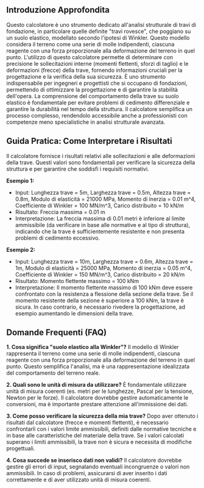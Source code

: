 ## Introduzione Approfondita

Questo calcolatore è uno strumento dedicato all'analisi strutturale di travi di fondazione, in particolare quelle definite "travi rovesce",  che poggiano su un suolo elastico, modellato secondo l'ipotesi di Winkler.  Questo modello considera il terreno come una serie di molle indipendenti, ciascuna reagente con una forza proporzionale alla deformazione del terreno in quel punto.  L'utilizzo di questo calcolatore permette di determinare con precisione le sollecitazioni interne (momenti flettenti, sforzi di taglio) e le deformazioni (frecce) della trave, fornendo informazioni cruciali per la progettazione e la verifica della sua sicurezza.  È uno strumento indispensabile per ingegneri e progettisti che si occupano di fondazioni, permettendo di ottimizzare la progettazione e di garantire la stabilità dell'opera.  La comprensione del comportamento della trave su suolo elastico è fondamentale per evitare problemi di cedimento differenziale e garantire la durabilità nel tempo della struttura.  Il calcolatore semplifica un processo complesso, rendendolo accessibile anche a professionisti con competenze meno specialistiche in analisi strutturale avanzata.

## Guida Pratica: Come Interpretare i Risultati

Il calcolatore fornisce i risultati relativi alle sollecitazioni e alle deformazioni della trave.  Questi valori sono fondamentali per verificare la sicurezza della struttura e per garantire che soddisfi i requisiti normativi.

**Esempio 1:**
- Input: Lunghezza trave = 5m, Larghezza trave = 0.5m, Altezza trave = 0.8m, Modulo di elasticità = 21000 MPa, Momento di inerzia = 0.01 m^4, Coefficiente di Winkler = 100 MN/m^3, Carico distribuito = 10 kN/m
- Risultato: Freccia massima = 0.01 m
- Interpretazione: La freccia massima di 0.01 metri è inferiore al limite ammissibile (da verificare in base alle normative e al tipo di struttura), indicando che la trave è sufficientemente resistente e non presenta problemi di cedimento eccessivo.

**Esempio 2:**
- Input: Lunghezza trave = 10m, Larghezza trave = 0.6m, Altezza trave = 1m, Modulo di elasticità = 25000 MPa, Momento di inerzia = 0.05 m^4, Coefficiente di Winkler = 150 MN/m^3, Carico distribuito = 20 kN/m
- Risultato: Momento flettente massimo = 100 kNm
- Interpretazione: Il momento flettente massimo di 100 kNm deve essere confrontato con la resistenza a flessione della sezione della trave. Se il momento resistente della sezione è superiore a 100 kNm, la trave è sicura. In caso contrario, è necessario rivedere la progettazione, ad esempio aumentando le dimensioni della trave.

## Domande Frequenti (FAQ)

**1. Cosa significa "suolo elastico alla Winkler"?**
Il modello di Winkler rappresenta il terreno come una serie di molle indipendenti, ciascuna reagente con una forza proporzionale alla deformazione del terreno in quel punto.  Questo semplifica l'analisi, ma è una rappresentazione idealizzata del comportamento del terreno reale.

**2. Quali sono le unità di misura da utilizzare?**
È fondamentale utilizzare unità di misura coerenti (es. metri per le lunghezze, Pascal per la tensione, Newton per le forze).  Il calcolatore dovrebbe gestire automaticamente le conversioni, ma è importante prestare attenzione all'immissione dei dati.

**3. Come posso verificare la sicurezza della mia trave?**
Dopo aver ottenuto i risultati dal calcolatore (frecce e momenti flettenti), è necessario confrontarli con i valori limite ammissibili, definiti dalle normative tecniche e in base alle caratteristiche del materiale della trave.  Se i valori calcolati superano i limiti ammissibili, la trave non è sicura e necessita di modifiche progettuali.

**4. Cosa succede se inserisco dati non validi?**
Il calcolatore dovrebbe gestire gli errori di input, segnalando eventuali incongruenze o valori non ammissibili.  In caso di problemi, assicurarsi di aver inserito i dati correttamente e di aver utilizzato unità di misura coerenti.